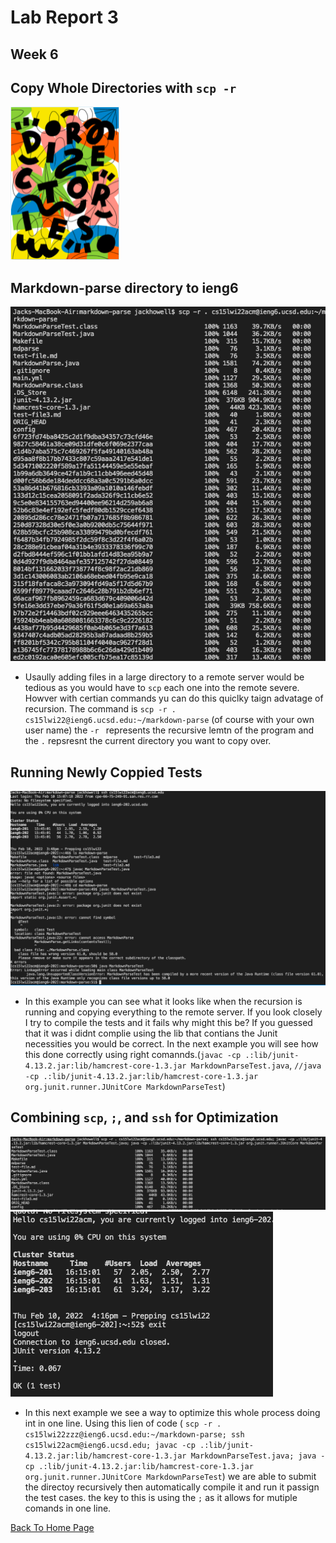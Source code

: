 # Lab Report 3
## Week 6

## Copy Whole Directories with ```scp -r```
![Image](Week6LRSS1.png)

## Markdown-parse directory to ieng6
![Image](Week6LRSS2.png)
* Usaully adding files in a large directory to a remote server would be tedious as you would have to ```scp``` each one into the remote severe. Howver with certian commands yu can do this quiclky taign advatage of recursion. The command is ```scp -r . cs15lwi22@ieng6.ucsd.edu:~/markdown-parse``` (of course with your own user name) the ```-r ``` represents  the recursive lemtn of the program and the ```.``` repsresnt the current directory you want to copy over. 

## Running Newly Coppied Tests
![Image](Week6LRSS3.png)
* In this example you can see what it looks like when the recursion is running and copying everything to the remote server. If you look closely I try to compile the tests and it fails why might this be? If you guessed that it was i didnt complie using the lib that contians the Junit necessities you would be correct. In the next example you will see how this done correctly using right comannds.(```javac -cp .:lib/junit-4.13.2.jar:lib/hamcrest-core-1.3.jar MarkdownParseTest.java```, ```//java -cp .:lib/junit-4.13.2.jar:lib/hamcrest-core-1.3.jar org.junit.runner.JUnitCore MarkdownParseTest```)

## Combining ```scp```, ```;```, and ```ssh``` for Optimization 
![Image](Week6LRSS5.png)
![Image](Week6LRSS4.png)
* In this next example we see a way to optimize this whole process doing int in one line. Using this lien of code ( ```scp -r . cs15lwi22zzz@ieng6.ucsd.edu:~/markdown-parse; ssh cs15lwi22acm@ieng6.ucsd.edu; javac -cp .:lib/junit-4.13.2.jar:lib/hamcrest-core-1.3.jar MarkdownParseTest.java; java -cp .:lib/junit-4.13.2.jar:lib/hamcrest-core-1.3.jar org.junit.runner.JUnitCore MarkdownParseTest```) we are able to submit the directoy recursively then automatically compile it and run it passign the test cases. the key to this is using the ```;``` as it allows for mutiple comands in one line.

[Back To Home Page](https://jrhowell123.github.io/cse15l-lab-reports/)